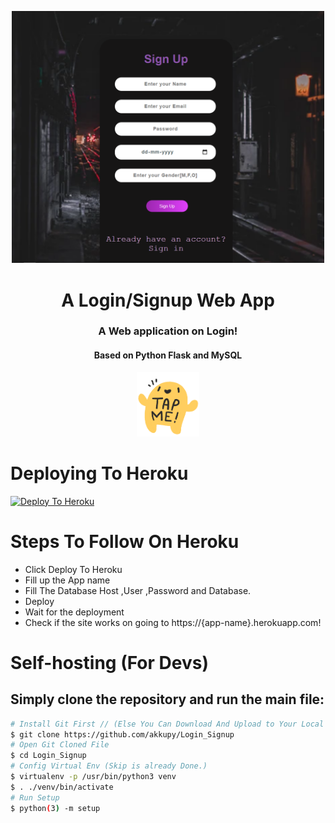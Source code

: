 <p align="center"><a href="https://akkupy.tech"><img src="assets/images/intro.png" width="500"></a></p> 
<h1 align="center"><b>A Login/Signup Web App </b></h1>
<h3 align="center">A Web application on Login!</h3>
<h4 align="center">Based on Python Flask and MySQL</h4>

<p align="center"><a href="https://testloginsignup.herokuapp.com"><img src="assets/images/tapme.gif" width="100"></a></p>



# Deploying To Heroku

[![Deploy To Heroku](https://www.herokucdn.com/deploy/button.svg)](https://heroku.com/deploy?template=https://github.com/akkupy/Login_Signup)


# Steps To Follow On Heroku

 * Click Deploy To Heroku
 * Fill up the App name
 * Fill The Database Host ,User ,Password and Database.
 * Deploy
 * Wait for the deployment
 * Check if the site works on going to https://{app-name}.herokuapp.com!


# Self-hosting (For Devs)

## Simply clone the repository and run the main file:
```sh
# Install Git First // (Else You Can Download And Upload to Your Local Server)
$ git clone https://github.com/akkupy/Login_Signup
# Open Git Cloned File
$ cd Login_Signup
# Config Virtual Env (Skip is already Done.)
$ virtualenv -p /usr/bin/python3 venv
$ . ./venv/bin/activate
# Run Setup
$ python(3) -m setup

```
